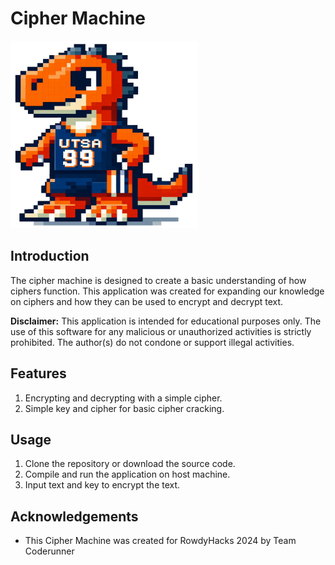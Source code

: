 # Cipher Machine
<img src="dinonew.png" width="300" height="300" />

## Introduction
The cipher machine is designed to create a basic understanding of how ciphers function. This application was created for expanding our knowledge on ciphers and how they can be used to encrypt and decrypt text.

**Disclaimer:** This application is intended for educational purposes only. The use of this software for any malicious or unauthorized activities is strictly prohibited. The author(s) do not condone or support illegal activities.

## Features
1. Encrypting and decrypting with a simple cipher.
2. Simple key and cipher for basic cipher cracking.

## Usage
1. Clone the repository or download the source code.
2. Compile and run the application on host machine.
3. Input text and key to encrypt the text.

## Acknowledgements
- This Cipher Machine was created for RowdyHacks 2024 by Team Coderunner
